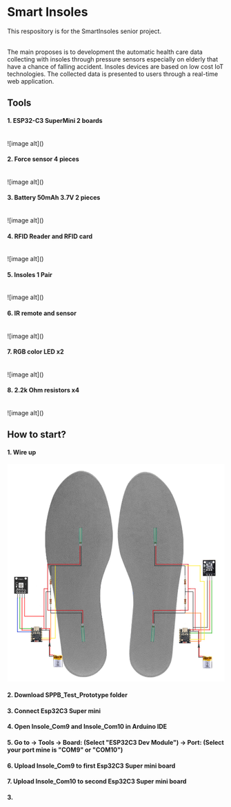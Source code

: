 <h1>Smart Insoles</h1>
This respository is for the SmartInsoles senior project.<br><br>

The main proposes is to development the automatic health care data collecting with insoles through pressure sensors especially on elderly that have a chance of falling accident. Insoles devices are based on low cost IoT technologies. The collected data is presented to users through a real-time web application.

<h2>Tools</h2>
<h4>1. ESP32-C3 SuperMini 2 boards<br><br></h4>
![image alt]()
<h4>2. Force sensor 4 pieces<br><br></h4>
![image alt]()
<h4>3. Battery 50mAh 3.7V 2 pieces<br><br></h4>
![image alt]()
<h4>4. RFID Reader and RFID card<br><br></h4>
![image alt]()
<h4>5. Insoles 1 Pair<br><br></h4>
![image alt]()
<h4>6. IR remote and sensor<br><br></h4>
![image alt]()
<h4>7. RGB color LED x2<br><br></h4>
![image alt]()
<h4>8. 2.2k Ohm resistors x4<br><br></h4>
![image alt]()
<h2>How to start?</h2>
<h4><h4>1. Wire up</h4></h4>

![image alt](https://github.com/PongkunSK/Smart_Insoles/blob/main/Insoles%20Under%20Prototype.jpg?raw=true)

<h4>2. Download SPPB_Test_Prototype folder</h4>
<h4>3. Connect Esp32C3 Super mini</h4>
<h4>4. Open Insole_Com9 and Insole_Com10 in Arduino IDE </h4>
<h4>5. Go to -> Tools -> Board: (Select "ESP32C3 Dev Module") -> Port: (Select your port mine is "COM9" or "COM10")</h4>
<h4>6. Upload Insole_Com9 to first Esp32C3 Super mini board</h4>
<h4>7. Upload Insole_Com10 to second Esp32C3 Super mini board</h4>
<h4>3. </h4>

